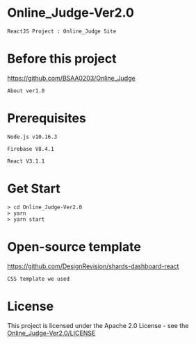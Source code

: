 # Online_Judge-Ver2.0
    ReactJS Project : Online_Judge Site
# Before this project
https://github.com/BSAA0203/Online_Judge

    About ver1.0
# Prerequisites
    Node.js v10.16.3
    
    Firebase V8.4.1
    
    React V3.1.1
# Get Start
    > cd Online_Judge-Ver2.0
    > yarn
    > yarn start
# Open-source template
https://github.com/DesignRevision/shards-dashboard-react

    CSS template we used
# License
This project is licensed under the Apache 2.0 License - see the [Online_Judge-Ver2.0/LICENSE](LICENSE)
